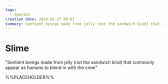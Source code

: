 ```yaml
---
tags:
  - Species
creation date: 2024-01-27 00:07
summary: Sentient beings made from jelly (not the sandwich kind) that commonly appear as humans to blend in with the crew
---
```

# Slime

"Sentient beings made from jelly (not the sandwich kind) that commonly appear as humans to blend in with the crew"

%%PLACEHOLDER%%
